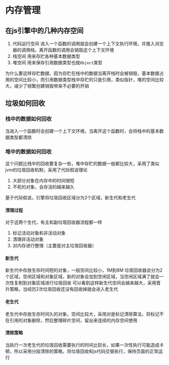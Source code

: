 # 内存管理

## 在js引擎中的几种内存空间

1. 代码运行空间 进入一个函数的调用就会创建一个上下文执行环境，并推入浏览器的调用栈，离开函数的调用会销毁这个上下文环境
2. 栈空间 用来存贮各种基本数据类型
3. 堆空间 用来保存引用数据类型也就`Object`类型

为什么要这样存贮数据，因为存贮在栈中的数据当离开栈时会被销毁，基本数据占用的空间比较小，而引用数据类型栈中存贮的只是引用，类似指针，堆的空间比较大，减少了频繁创建销毁带来不必要的开销

## 垃圾如何回收

### 栈中的数据如何回收

当进入一个函数时会创建一个上下文环境，当离开这个函数时，会将栈中的基本数据类型都清除

### 堆中的数据如何回收

这个问题比栈中的回收要复杂一些，堆中存贮的数据一般都比较大，采用了类似jvm的垃圾回收机制，采用了代际假说理论

1. 大部分对象在内存中的时间很短
2. 不死的对象，会存活的越来越久

基于代际假说，引擎将垃圾回收区域分为2个区域，新生代和老生代

#### 清理过程

对于这两个生代，有主和副垃圾回收器流程都一样

1. 标记活动对象和非活动对象
2. 清理非活动对象
3. 对内存进行整理（主要是对主垃圾回收器）

#### 新生代

新生代中存放生存时间短的对象，一般空间比较小，1M到8M
垃圾回收器会分为2个区域，空闲区域和对象区域，新的对象会加到空闲区域，当空闲区域满了就会一次性复制到对象区域进行垃圾回收
可以看到这样新生代空间会越来越大，采用晋升策略，当经历2次垃圾回收还没有回收掉就会进入老生代

#### 老生代

老生代中存放生存时间久的对象，空间比较大，采用对是标记清除算法，将标记不在引用的对象删除，然后整理碎片空间，留出来连续的内存空间使用

#### 清除策略

当执行一次老生代的垃圾回收需要执行的时间比较长，如果一次性执行可能造成卡顿，所以采用分段清除的策略，将垃圾回收和js代码交替执行，保持页面的正常运行

